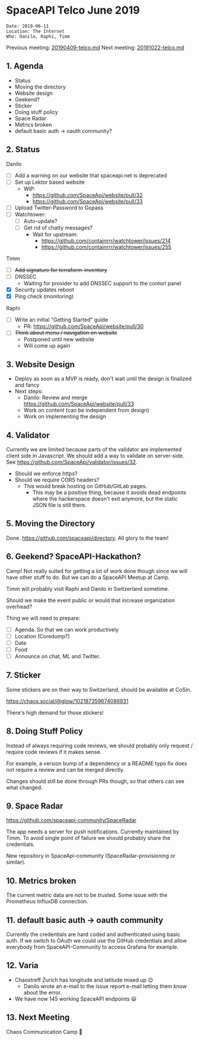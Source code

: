 # SpaceAPI Telco June 2019

    Date: 2019-06-11
    Location: The Internet
    Who: Danilo, Raphi, Timm

Previous meeting: [20190409-telco.md](https://github.com/SpaceApi/meeting-notes/blob/master/20190409-telco.md)
Next meeting: [20191022-telco.md](https://github.com/SpaceApi/meeting-notes/blob/master/20191022-telco.md)

## 1. Agenda

 * Status
 * Moving the directory
 * Website design
 * Geekend?
 * Sticker
 * Doing stuff policy
 * Space Radar
 * Metrics broken
 * default basic auth -> oauth community?

## 2. Status
Danilo
* [ ] Add a warning on our website that spaceapi.net is deprecated
* [ ] Set up Lektor based website
    * WIP:
        * https://github.com/SpaceApi/website/pull/32
        * https://github.com/SpaceApi/website/pull/33
* [ ] Upload Twitter-Password to Gopass
* [ ] Watchtower:
  * [ ] Auto-update?
  * [ ] Get rid of chatty messages?
      * Wait for upstream:
          * https://github.com/containrrr/watchtower/issues/214
          * https://github.com/containrrr/watchtower/issues/255

Timm
* [ ] ~~Add signature for terraform-inventory~~
* [ ] DNSSEC
    * Waiting for provider to add DNSSEC support to the contorl panel
* [x] Security updates reboot
* [x] Ping check (monitoring)

Raphi
* [ ] Write an initial "Getting Started" guide
    * PR: https://github.com/SpaceApi/website/pull/30
* [ ] ~~Think about menu / navigation on website~~
    * Postponed until new website
    * Will come up again

## 3. Website Design

* Deploy as soon as a MVP is ready, don't wait until the design is finalized and fancy
* Next steps:
    * Danilo: Review and merge https://github.com/SpaceApi/website/pull/33
    * Work on content (can be independent from design)
    * Work on implementing the design

## 4. Validator

Currently we are limited because parts of the validator are implemented client side in Javascript. We should add a way to validate on server-side. See https://github.com/SpaceApi/validator/issues/32.

 * Should we enforce https?
 * Should we require CORS headers?
     * This would break hosting on GitHub/GitLab pages.
         * This may be a positive thing, because it avoids dead endpoints where the hackerspace doesn't exit anymore, but the static JSON file is still there.

## 5. Moving the Directory

Done. https://github.com/spaceapi/directory. All glory to the team!

## 6. Geekend? SpaceAPI-Hackathon?

Camp! Not really suited for getting a lot of work done though since we will have other stuff to do. But we can do a SpaceAPI Meetup at Camp.

Timm will probably visit Raphi and Danilo in Switzerland sometime.

Should we make the event public or would that increase organization overhead?

Thing we will need to prepare:
 * [ ] Agenda. So that we can work productively
 * [ ] Location (Coredump?)
 * [ ] Date
 * [ ] Food
 * [ ] Announce on chat, ML and Twitter.

## 7. Sticker

Some stickers are on their way to Switzerland, should be available at CoSin.

https://chaos.social/@glow/102187359674086931

There's high demand for those stickers!

## 8. Doing Stuff Policy

Instead of always requiring code reviews, we should probably only request / require code reviews if it makes sense.

For example, a version bump of a dependency or a README typo fix does not require a review and can be merged directly.

Changes should still be done through PRs though, so that others can see what changed.

## 9. Space Radar

https://github.com/spaceapi-community/SpaceRadar

The app needs a server for push notifications. Currently maintained by Timm. To avoid single point of failure we should probably share the credentials.

New repository in SpaceApi-community (SpaceRadar-provisioning or similar).

## 10. Metrics broken

The current metric data are not to be trusted. Some issue with the Prometheus InfluxDB connection.

## 11. default basic auth -> oauth community

Currently the credentials are hard coded and authenticated using basic auth. If we switch to OAuth we could use the GitHub credentials and allow everybody from SpaceAPI-Community to access Grafana for example.

## 12. Varia

- Chaostreff Zurich has longitude and latitude mixed up :wink:
    - Danilo wrote an e-mail to the issue report e-mail letting them know about the error.
- We have now 145 working SpaceAPI endpoints :smiley:


## 13. Next Meeting

Chaos Communication Camp :rocket: 

